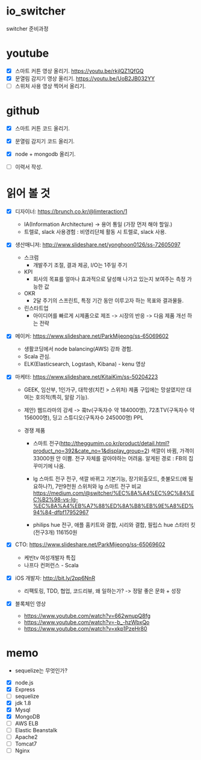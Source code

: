 # io_switcher
switcher 준비과정

# youtube
  - [x] 스마트 커튼 영상 올리기. https://youtu.be/rkjlQZ1QfGQ
  - [x] 문열림 감지기 영상 올리기. https://youtu.be/UoB2JB032YY
  - [ ] 스위처 사용 영상 찍어서 올리기.

# github
  - [x] 스마트 커튼 코드 올리기. 
  - [x] 문열림 감지기 코드 올리기. 
  - [x] node + mongodb 올리기.
  
- [ ] 이력서 작성.

# 읽어 볼 것
  - [x] 디자이너: https://brunch.co.kr/@limteraction/1
    - IA(Information Architecture) -> 용어 통일 (가장 먼저 해야 할일.)
    - 트렐로, slack 사용경험 : 비영리단체 활동 시 트렐로, slack 사용.
    
  - [X] 생산매니저: http://www.slideshare.net/yonghoon0126/ss-72605097
    - 스크럼
      - 개발주기 조절, 결과 제공, I/O는 1주일 주기
    - KPI
      - 회사의 목표를 얼마나 효과적으로 달성해 나가고 있는지 보여주는 측정 가능한 값
    - OKR
      - 2달 주기의 스프린트, 특정 기간 동안 이루고자 하는 목표와 결과물들.
    - 린스타트업
      - 아이디어를 빠르게 시제품으로 제조 -> 시장의 반응 -> 다음 제품 개선 하는 전략

  - [X] 메이커: https://www.slideshare.net/ParkMijeong/ss-65069602
    - 생활코딩에서 node balancing(AWS) 강좌 경험.
    - Scala 관심.
    - ELK(Elasticsearch, Logstash, Kibana) - kenu 영상
    
  - [X] 마케터: https://www.slideshare.net/KitaiKim/ss-50204223
    - GEEK, 임산부, 1인가구, 대학생(치킨 > 스위처)
      제품 구입에는 망설였지만 대여는 호의적(특히, 알람 기능). 
    
    - 제안) 웹드라마의 강세 -> 콬tv(구독자수 약 184000명), 72초TV(구독자수 약 156000명), 딩고 스튜디오(구독자수 245000명)
           PPL
    
    - 경쟁 제품 
      - 스마트 전구(http://theggumim.co.kr/product/detail.html?product_no=392&cate_no=1&display_group=2)
        색깔이 바뀜, 가격이 33000원
        안 이쁨. 전구 자체를 갈아야하는 어려움. 알게된 경로 : FB의 집꾸미기에 나옴.
     
      - lg 스마트 전구
        전구, 색깔 바뀌고 기본기능, 장기외출모드, 촛불모드(왜 필요하나?), 7만9천원
        스위처와 lg 스마트 전구 비교
        https://medium.com/@switcher/%EC%8A%A4%EC%9C%84%EC%B2%98-vs-lg-%EC%8A%A4%EB%A7%88%ED%8A%B8%EB%9E%A8%ED%94%84-dfbf17952967
        
      - philips hue
        전구, 애플 홈키트와 결합, 시리와 결합, 필립스 hue 스타터 킷(전구3개) 116150원
        
  - [x] CTO: https://www.slideshare.net/ParkMijeong/ss-65069602
    - 케빈tv 여성개발자 특집
    - 나프다 컨퍼런스 - Scala
    
  - [x] iOS 개발자: http://bit.ly/2pp6NnR
    - 리팩토링, TDD, 협업, 코드리뷰, 왜 일하는가? -> 정말 좋은 문화 + 성장
    
  - [x] 블록체인 영상 
    - https://www.youtube.com/watch?v=662wnupQ8fg
    - https://www.youtube.com/watch?v=-b_-hzWbxQo
    - https://www.youtube.com/watch?v=xkp1PzeHr80
    
    
# memo

  - sequelize는 무엇인가?
  - [x] node.js
  - [x] Express 
  - [ ] sequelize 
  - [x] jdk 1.8
  - [x] Mysql
  - [x] MongoDB
  - [ ] AWS ELB
  - [ ] Elastic Beanstalk
  - [ ] Apache2
  - [ ] Tomcat7
  - [ ] Nginx